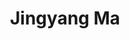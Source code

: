 ---
layout: profile
title: Jingyang Ma
description: 
img: assets/img/jingyang_ma.jpg
redirect:
year: 2021
category: PhD Students
email: majingyang0119@sjtu.edu.cn
github_username: majingyang0119
---